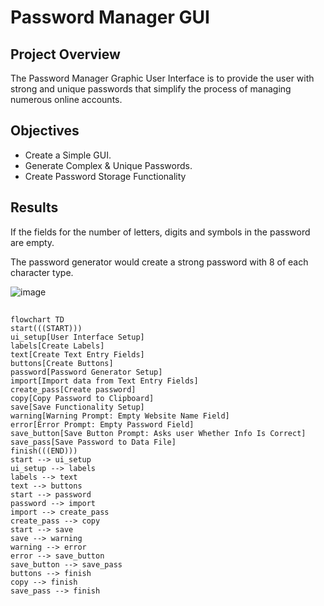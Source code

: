 # Password Manager GUI

## Project Overview
The Password Manager Graphic User Interface is to provide the user with strong and unique passwords that simplify the process of managing numerous online accounts.

## Objectives
- Create a Simple GUI.
- Generate Complex & Unique Passwords.
- Create Password Storage Functionality

## Results
If the fields for the number of letters, digits and symbols in the password are empty. 


The password generator would create a strong password with 8 of each character type. 

![image](https://github.com/frantzalexander/password_manager_gui/assets/128331579/4b4575c1-1ad5-4b90-90bd-592b09becad7)

## 
```mermaid
flowchart TD
start(((START)))
ui_setup[User Interface Setup]
labels[Create Labels]
text[Create Text Entry Fields]
buttons[Create Buttons]
password[Password Generator Setup]
import[Import data from Text Entry Fields]
create_pass[Create password]
copy[Copy Password to Clipboard]
save[Save Functionality Setup]
warning[Warning Prompt: Empty Website Name Field]
error[Error Prompt: Empty Password Field]
save_button[Save Button Prompt: Asks user Whether Info Is Correct]
save_pass[Save Password to Data File]
finish(((END)))
start --> ui_setup
ui_setup --> labels
labels --> text
text --> buttons
start --> password
password --> import
import --> create_pass
create_pass --> copy
start --> save
save --> warning
warning --> error
error --> save_button
save_button --> save_pass
buttons --> finish
copy --> finish
save_pass --> finish
 

